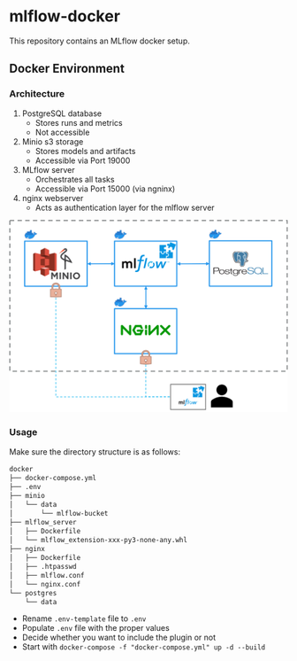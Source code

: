 # mlflow-docker

This repository contains an MLflow docker setup.

## Docker Environment
### Architecture
1. PostgreSQL database
    - Stores runs and metrics
    - Not accessible
2. Minio s3 storage
    - Stores models and artifacts
    - Accessible via Port 19000
3. MLflow server
    - Orchestrates all tasks
    - Accessible via Port 15000 (via ngninx)
4. nginx webserver
    - Acts as authentication layer for the mlflow server

![Docker Containers](docs/imgs/mlflow-docker-env.png)

### Usage
Make sure the directory structure is as follows:
```
docker
├── docker-compose.yml
├── .env
├── minio
│   └── data
│       └── mlflow-bucket
├── mlflow_server
│   ├── Dockerfile
│   └── mlflow_extension-xxx-py3-none-any.whl
├── nginx
│   ├── Dockerfile
│   ├── .htpasswd
│   ├── mlflow.conf
│   └── nginx.conf
└── postgres
    └── data
```

- Rename `.env-template` file to `.env`
- Populate `.env` file with the proper values
- Decide whether you want to include the plugin or not
- Start with `docker-compose -f "docker-compose.yml" up -d --build`
